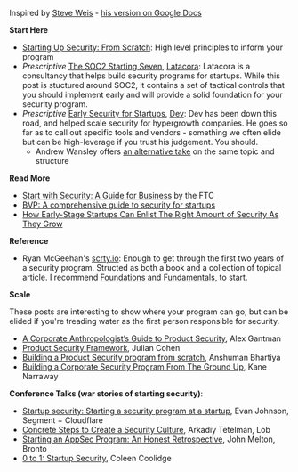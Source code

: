 Inspired by [Steve Weis](https://saweis.net/) - [his version on Google Docs](https://docs.google.com/document/d/1emxgvksdH-XJIefPsSIt83Uni3NK4rGWy5uoIdohh_0/edit)

**Start Here**  

* [Starting Up Security: From Scratch](https://magoo.medium.com/starting-up-security-from-scratch-6f9a41199a65): High level principles to inform your program
* _Prescriptive_ [The SOC2 Starting Seven](https://latacora.micro.blog/2020/03/12/the-soc-starting.html), [Latacora](https://www.latacora.com/): Latacora is a consultancy that helps build security programs for startups. While this post is stuctured around SOC2, it contains a set of tactical controls that you should implement early and will provide a solid foundation for your security program.
* _Prescriptive_ [Early Security for Startups](https://devd.me/log/posts/startup-security/), [Dev](https://devd.me/): Dev has been down this road, and helped scale security for hypergrowth companies. He goes so far as to call out specific tools and vendors - something we often elide but can be high-leverage if you trust his judgement. You should.
    * Andrew Wansley offers [an alternative take](https://awans.org/Essays/Startup+Security) on the same topic and structure

**Read More**  

* [Start with Security: A Guide for Business](https://www.ftc.gov/business-guidance/resources/start-security-guide-business) by the FTC
* [BVP: A comprehensive guide to security for startups ](https://www.bvp.com/atlas/security-for-startups)
* [How Early-Stage Startups Can Enlist The Right Amount of Security As They Grow](https://review.firstround.com/how-early-stage-startups-can-enlist-the-right-amount-of-security-as-they-grow)

**Reference**  

* Ryan McGeehan's [scrty.io](http://scrty.io/): Enough to get through the first two years of a security program. Structed as both a book and a collection of topical article. I recommend [Foundations](http://scrty.io/foundations) and [Fundamentals](http://scrty.io/fundamentals), to start.

**Scale**

These posts are interesting to show where your program can go, but can be elided if you're treading water as the first person responsible for security.

* [A Corporate Anthropologist’s Guide to Product Security](https://againsthimself.medium.com/a-corporate-anthropologists-guide-to-product-security-fad7b8047df7), Alex Gantman
* [Product Security Framework](https://hockeyinjune.medium.com/product-security-14127b5838ba), Julian Cohen
* [Building a Product Security program from scratch](https://www.anshumanbhartiya.com/posts/building-product-security-program), Anshuman Bhartiya
* [Building a Corporate Security Program From The Ground Up](https://kanenarraway.com/posts/building-corporate-security/), Kane Narraway 

**Conference Talks (war stories of starting security)**:  

* [Startup security: Starting a security program at a startup](https://www.youtube.com/watch?v=6iNpqTZrwjE), Evan Johnson, Segment + Cloudflare
* [Concrete Steps to Create a Security Culture](https://www.youtube.com/watch?v=IiQIMkMcCHQ), Arkadiy Tetelman, Lob
* [Starting an AppSec Program: An Honest Retrospective](https://www.youtube.com/watch?v=ETkHISgEh3g), John Melton, Bronto
* [0 to 1: Startup Security](https://youtu.be/kwYtbIEPLy8?t=2437), Coleen Coolidge